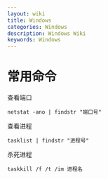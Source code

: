 ```yaml
---
layout: wiki
title: Windows
categories: Windows
description: Windows Wiki
keywords: Windows
---
```


# 常用命令
查看端口
```
netstat -ano | findstr "端口号"
```
查看进程
```
tasklist | findstr "进程号"
```
杀死进程
```
taskkill /f /t /im 进程名
```
